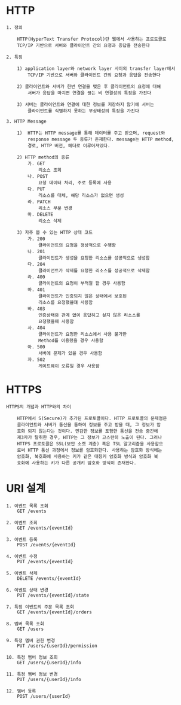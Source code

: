 # HTTP
	1. 정의

		HTTP(HyperText Transfer Protocol)란 웹에서 사용하는 프로토콜로 
		TCP/IP 기반으로 서버와 클라이언트 간의 요청과 응답을 전송한다

	2. 특징

		1) application layer와 network layer 사이의 transfer layer에서 
			TCP/IP 기반으로 서버와 클라이언트 간의 요청과 응답을 전송한다

		2) 클라이언트와 서버가 한번 연결을 맺은 후 클라이언트의 요청에 대해
			서버가 응답을 마치면 연결을 끊는 비 연결성의 특징을 가진다

		3) 서버는 클라이언트와 연결에 대한 정보를 저장하지 않기에 서버는 
			클라이언트를 식별하지 못하는 무상태성의 특징을 가진다

	3. HTTP Message

		1)	HTTP는 HTTP message를 통해 데이터를 주고 받으며, request와 
			response message 두 종류가 존재한다. message는 HTTP method, 
			경로, HTTP 버전, 헤더로 이루어져있다.

		2) HTTP method의 종류
			가. GET
				리소스 조회
			나. POST
				요청 데이터 처리, 주로 등록에 사용
			다. PUT
				리소스를 대체, 해당 리소스가 없으면 생성
			라. PATCH
				리소스 부분 변경
			마. DELETE
				리소스 삭제

		3) 자주 볼 수 있는 HTTP 상태 코드
			가. 200
				클라이언트의 요청을 정상적으로 수행함
			나. 201
				클라이언트가 생성을 요청한 리소스를 성공적으로 생성함
			다. 204
				클라이언트가 삭제를 요청한 리소스를 성공적으로 삭제함
			라. 400
				클라이언트의 요청이 부적절 할 경우 사용함
			마. 401
				클라이언트가 인증되지 않은 상태에서 보호된 
				리소스를 요청했을떄 사용함
			바. 403
				인증상태와 관계 없이 응답하고 싶지 않은 리소스를
				요청했을때 사용함
			사. 404
				클라이언트가 요청한 리소스에서 사용 불가한
				Method를 이용했을 경우 사용함
			아. 500
				서버에 문제가 있을 경우 사용함
			자. 502
				게이트웨이 오류일 경우 사용함
# HTTPS
	HTTPS의 개념과 HTTP와의 차이

		HTTP에서 S(Secure)가 추가된 프로토콜이다. HTTP 프로토콜의 문제점은
		클라이언트와 서버가 통신을 통하여 정보를 주고 받을 때, 그 정보가 암
		호화 되지 않는다는 것이다. 민감한 정보를 포함한 통신을 전송 중간에
		제3자가 탈취한 경우, HTTP는 그 정보가 고스란히 노출이 된다. 그러나
		HTTPS 프로토콜은 SSL(보안 소켓 계층) 혹은 TSL 알고리즘을 사용함으
		로써 HTTP 통신 과정에서 정보를 암호화한다. 사용하는 암호화 방식에는 
		암호화, 복호화에 사용하는 키가 같은 대칭키 암호화 방식과 암호화 복
		호화에 사용하는 키가 다른 공개키 암호화 방식이 존재한다.

# URI 설계

	1. 이벤트 목록 조회
		GET /events

	2. 이벤트 조회
		GET /events/{eventId}

	3. 이벤트 등록
		POST /events/{eventId}

	4. 이벤트 수정
		PUT /events/{eventId}

	5. 이벤트 삭제
		DELETE /events/{eventId}

	6. 이벤트 상태 변경
		PUT /events/{eventId}/state

	7. 특정 이벤트의 주문 목록 조회
		GET /events/{eventId}/orders

	8. 멤버 목록 조회
		GET /users

	9. 특정 멤버 권한 변경
		PUT /users/{userId}/permission

	10. 특정 멤버 정보 조회
		GET /users/{userId}/info

	11. 특정 멤버 정보 변경
		PUT /users/{userId}/info

	12. 멤버 등록
		POST /users/{userId}